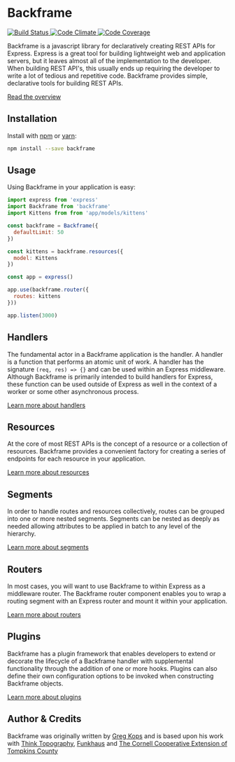 
# Backframe
<a href="https://circleci.com/gh/mahaplatform/backframe">
  <img src="https://img.shields.io/circleci/project/mahaplatform/backframe.svg?maxAge=600" alt="Build Status" >
</a>
<a href="https://codeclimate.com/github/mahaplatform/backframe">
  <img src="https://img.shields.io/codeclimate/github/mahaplatform/backframe.svg?maxAge=600" alt="Code Climate" />
</a>
<a href="https://codeclimate.com/github/mahaplatform/backframe/coverage">
  <img src="https://img.shields.io/codeclimate/coverage/github/mahaplatform/backframe.svg?maxAge=600" alt="Code Coverage" />
</a>

Backframe is a javascript library for declaratively creating REST APIs for
Express. Express is a great tool for building lightweight web and application
servers, but it leaves almost all of the implementation to the developer. When
building REST API's, this usually ends up requiring the developer to write
a lot of tedious and repetitive code. Backframe provides simple, declarative
tools for building REST APIs.

[Read the overview](https://github.com/mahaplatform/backframe/blob/master/docs/overview.md)

## Installation
Install with [npm](http://npmjs.com) or [yarn](https://yarnpkg.com):

```sh
npm install --save backframe
```

## Usage
Using Backframe in your application is easy:

```javascript
import express from 'express'
import Backframe from 'backframe'
import Kittens from from 'app/models/kittens'

const backframe = Backframe({
  defaultLimit: 50
})

const kittens = backframe.resources({
  model: Kittens
})

const app = express()

app.use(backframe.router({
  routes: kittens
}))

app.listen(3000)
```

## Handlers
The fundamental actor in a Backframe application is the handler. A handler is a
function that performs an atomic unit of work. A handler has the signature `(req, res) => {}`
and can be used within an Express middleware. Although Backframe is primarily
intended to build handlers for Express, these function can be used outside of
Express as well in the context of a worker or some other asynchronous process.

[Learn more about handlers](https://github.com/mahaplatform/backframe/blob/master/docs/handler.md)

## Resources
At the core of most REST APIs is the concept of a resource or a collection of
resources. Backframe provides a convenient factory for creating a series of
endpoints for each resource in your application.

[Learn more about resources](https://github.com/mahaplatform/backframe/blob/master/docs/resources.md)

## Segments
In order to handle routes and resources collectively, routes can be grouped into
one or more nested segments. Segments can be nested as deeply as needed allowing
attributes to be applied in batch to any level of the hierarchy.

[Learn more about segments](https://github.com/mahaplatform/backframe/blob/master/docs/segment.md)

## Routers
In most cases, you will want to use Backframe to within Express as a middleware
router. The Backframe router component enables you to wrap a routing segment
with an Express router and mount it within your application.

[Learn more about routers](https://github.com/mahaplatform/backframe/blob/master/docs/router.md)

## Plugins
Backframe has a plugin framework that enables developers to extend or decorate
the lifecycle of a Backframe handler with supplemental functionality through
the addition of one or more hooks. Plugins can also define their own configuration
options to be invoked when constructing Backframe objects.

[Learn more about plugins](https://github.com/mahaplatform/backframe/blob/master/docs/plugin.md)

## Author & Credits

Backframe was originally written by [Greg Kops](https://github.com/mochini) and
is based upon his work with [Think Topography](http://thinktopography.com),
[Funkhaus](http://funkhaus.us) and [The Cornell Cooperative Extension of Tompkins County](http://ccetompkins.org)
